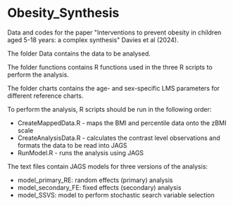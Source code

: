 # Obesity_Synthesis
Data and codes for the paper "Interventions to prevent obesity in children aged 5-18 years: a complex synthesis" Davies et al (2024).

The folder Data contains the data to be analysed.

The folder functions contains R functions used in the three R scripts to perform the analysis.

The folder charts contains the age- and sex-specific LMS parameters for different reference charts.

To perform the analysis, R scripts should be run in the following order:
- CreateMappedData.R - maps the BMI and percentile data onto the zBMI scale
- CreateAnalysisData.R - calculates the contrast level observations and formats the data to be read into JAGS
- RunModel.R - runs the analysis using JAGS

The text files contain JAGS models for three versions of the analysis:
- model_primary_RE: random effects (primary) analysis
- model_secondary_FE: fixed effects (secondary) analysis
- model_SSVS: model to perform stochastic search variable selection
